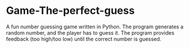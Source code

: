 # Game-The-perfect-guess
A fun number guessing game written in Python. The program generates a random number, and the player has to guess it. The program provides feedback (too high/too low) until the correct number is guessed.
